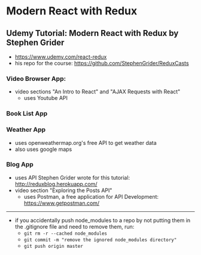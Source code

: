 # Modern React with Redux
## Udemy Tutorial: Modern React with Redux by Stephen Grider
- https://www.udemy.com/react-redux
- his repo for the course: https://github.com/StephenGrider/ReduxCasts

### Video Browser App:
- video sections "An Intro to React" and "AJAX Requests with React"
    - uses Youtube API

### Book List App

### Weather App
  - uses openweathermap.org's free API to get weather data
  - also uses google maps
  
### Blog App
  - uses API Stephen Grider wrote for this tutorial: http://reduxblog.herokuapp.com/
  - video section "Exploring the Posts API"
    - uses Postman, a free application for API Development: https://www.getpostman.com/

---------------------------------------------------------------------------------------------------
- if you accidentally push node_modules to a repo by not putting them in the .gitignore
    file and need to remove them, run:
    - `git rm -r --cached node_modules`
    - `git commit -m "remove the ignored node_modules directory"`
    - `git push origin master`
